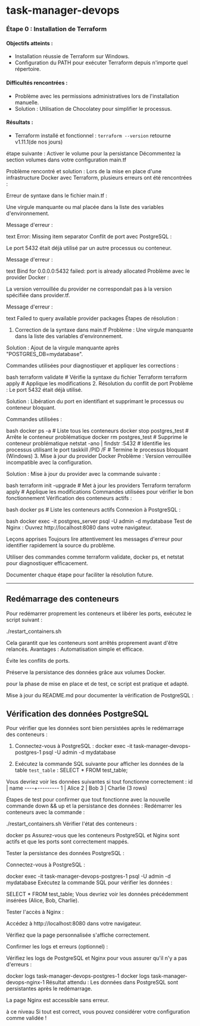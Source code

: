 # task-manager-devops

### Étape 0 : Installation de Terraform

#### Objectifs atteints :
- Installation réussie de Terraform sur Windows.
- Configuration du PATH pour exécuter Terraform depuis n'importe quel répertoire.

#### Difficultés rencontrées :
- Problème avec les permissions administratives lors de l'installation manuelle.
- Solution : Utilisation de Chocolatey pour simplifier le processus.

#### Résultats :
- Terraform installé et fonctionnel : `terraform --version` retourne v1.11.1(de nos jours)


étape suivante : 
Activer le volume pour la persistance
Décommentez la section volumes dans votre configuration main.tf

Problème rencontré et solution :
Lors de la mise en place d'une infrastructure Docker avec Terraform, plusieurs erreurs ont été rencontrées :

Erreur de syntaxe dans le fichier main.tf :

Une virgule manquante ou mal placée dans la liste des variables d'environnement.

Message d'erreur :

text
Error: Missing item separator
Conflit de port avec PostgreSQL :

Le port 5432 était déjà utilisé par un autre processus ou conteneur.

Message d'erreur :

text
Bind for 0.0.0.0:5432 failed: port is already allocated
Problème avec le provider Docker :

La version verrouillée du provider ne correspondait pas à la version spécifiée dans provider.tf.

Message d'erreur :

text
Failed to query available provider packages
Étapes de résolution :
1. Correction de la syntaxe dans main.tf
Problème : Une virgule manquante dans la liste des variables d'environnement.

Solution : Ajout de la virgule manquante après "POSTGRES_DB=mydatabase".

Commandes utilisées pour diagnostiquer et appliquer les corrections :

bash
terraform validate  # Vérifie la syntaxe du fichier Terraform
terraform apply     # Applique les modifications
2. Résolution du conflit de port
Problème : Le port 5432 était déjà utilisé.

Solution : Libération du port en identifiant et supprimant le processus ou conteneur bloquant.

Commandes utilisées :

bash
docker ps -a                     # Liste tous les conteneurs
docker stop postgres_test        # Arrête le conteneur problématique
docker rm postgres_test          # Supprime le conteneur problématique
netstat -ano | findstr :5432     # Identifie les processus utilisant le port
taskkill /PID <PID> /F           # Termine le processus bloquant (Windows)
3. Mise à jour du provider Docker
Problème : Version verrouillée incompatible avec la configuration.

Solution : Mise à jour du provider avec la commande suivante :

bash
terraform init -upgrade          # Met à jour les providers Terraform
terraform apply                  # Applique les modifications
Commandes utilisées pour vérifier le bon fonctionnement
Vérification des conteneurs actifs :

bash
docker ps                       # Liste les conteneurs actifs
Connexion à PostgreSQL :

bash
docker exec -it postgres_server psql -U admin -d mydatabase
Test de Nginx :
Ouvrez http://localhost:8080 dans votre navigateur.

Leçons apprises
Toujours lire attentivement les messages d'erreur pour identifier rapidement la source du problème.

Utiliser des commandes comme terraform validate, docker ps, et netstat pour diagnostiquer efficacement.

Documenter chaque étape pour faciliter la résolution future.

***

## Redémarrage des conteneurs

Pour redémarrer proprement les conteneurs et libérer les ports, exécutez le script suivant :

./restart_containers.sh

Cela garantit que les conteneurs sont arrêtés proprement avant d'être relancés.
Avantages :
Automatisation simple et efficace.

Évite les conflits de ports.

Préserve la persistance des données grâce aux volumes Docker.

pour la phase de mise en place et de test, ce script est pratique et adapté.

Mise à jour du README.md pour documenter la vérification de PostgreSQL :

## Vérification des données PostgreSQL

Pour vérifier que les données sont bien persistées après le redémarrage des conteneurs :

1. Connectez-vous à PostgreSQL :
docker exec -it task-manager-devops-postgres-1 psql -U admin -d mydatabase


2. Exécutez la commande SQL suivante pour afficher les données de la table `test_table` :
SELECT * FROM test_table;


Vous devriez voir les données suivantes si tout fonctionne correctement :
id | name
----+---------
1 | Alice
2 | Bob
3 | Charlie
(3 rows)

Étapes de test pour confirmer que tout fonctionne avec la nouvelle commande down && up et la persistance des données :
Redémarrer les conteneurs avec la commande :


./restart_containers.sh
Vérifier l'état des conteneurs :


docker ps
Assurez-vous que les conteneurs PostgreSQL et Nginx sont actifs et que les ports sont correctement mappés.

Tester la persistance des données PostgreSQL :

Connectez-vous à PostgreSQL :


docker exec -it task-manager-devops-postgres-1 psql -U admin -d mydatabase
Exécutez la commande SQL pour vérifier les données :


SELECT * FROM test_table;
Vous devriez voir les données précédemment insérées (Alice, Bob, Charlie).

Tester l'accès à Nginx :

Accédez à http://localhost:8080 dans votre navigateur.

Vérifiez que la page personnalisée s'affiche correctement.

Confirmer les logs et erreurs (optionnel) :

Vérifiez les logs de PostgreSQL et Nginx pour vous assurer qu'il n'y a pas d'erreurs :


docker logs task-manager-devops-postgres-1
docker logs task-manager-devops-nginx-1
Résultat attendu :
Les données dans PostgreSQL sont persistantes après le redémarrage.

La page Nginx est accessible sans erreur.

à ce niveau 
Si tout est correct, vous pouvez considérer votre configuration comme validée !